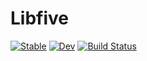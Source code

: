 # Libfive

[![Stable](https://img.shields.io/badge/docs-stable-blue.svg)](https://sjkelly.github.io/Libfive.jl/stable)
[![Dev](https://img.shields.io/badge/docs-dev-blue.svg)](https://sjkelly.github.io/Libfive.jl/dev)
[![Build Status](https://github.com/sjkelly/Libfive.jl/workflows/CI/badge.svg)](https://github.com/sjkelly/Libfive.jl/actions)
